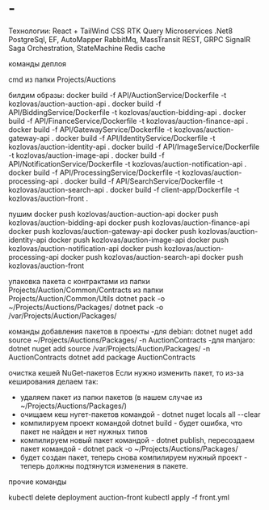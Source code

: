 # -

Технологии:
React + TailWind CSS
RTK Query
Microservices .Net8
PostgreSql, EF, AutoMapper
RabbitMq, MassTransit
REST, GRPC
SignalR
Saga Orchestration, StateMachine
Redis cache

команды деплоя

cmd из папки Projects/Auctions

билдим образы:
docker build -f API/AuctionService/Dockerfile -t kozlovas/auction-auction-api .
docker build -f API/BiddingService/Dockerfile -t kozlovas/auction-bidding-api .
docker build -f API/FinanceService/Dockerfile -t kozlovas/auction-finance-api .
docker build -f API/GatewayService/Dockerfile -t kozlovas/auction-gateway-api .
docker build -f API/IdentityService/Dockerfile -t kozlovas/auction-identity-api .
docker build -f API/ImageService/Dockerfile -t kozlovas/auction-image-api .
docker build -f API/NotificationService/Dockerfile -t kozlovas/auction-notification-api .
docker build -f API/ProcessingService/Dockerfile -t kozlovas/auction-processing-api .
docker build -f API/SearchService/Dockerfile -t kozlovas/auction-search-api .
docker build -f client-app/Dockerfile -t kozlovas/auction-front .

пушим
docker push kozlovas/auction-auction-api
docker push kozlovas/auction-bidding-api
docker push kozlovas/auction-finance-api
docker push kozlovas/auction-gateway-api
docker push kozlovas/auction-identity-api
docker push kozlovas/auction-image-api
docker push kozlovas/auction-notification-api
docker push kozlovas/auction-processing-api
docker push kozlovas/auction-search-api
docker push kozlovas/auction-front

упаковка пакета с контрактами
из папки Projects/Auction/Common/Contracts
из папки Projects/Auction/Common/Utils
dotnet pack -o ~/Projects/Auctions/Packages/
dotnet pack -o /var/Projects/Auction/Packages/

команды добавления пакетов в проекты
-для debian:  dotnet nuget add source ~/Projects/Auctions/Packages/ -n AuctionContracts
-для manjaro: dotnet nuget add source /var/Projects/Auction/Packages/ -n AuctionContracts
dotnet add package AuctionContracts

очистка кешей NuGet-пакетов
Если нужно изменить пакет, то из-за кеширования делаем так:

- удаляем пакет из папки пакетов (в нашем случае из ~/Projects/Auctions/Packages/)
- очищаем кеш нугет-пакетов командой - dotnet nuget locals all --clear
- компилируем проект командой dotnet build - будет ошибка, что пакет не найден и нет нужных типов
- компилируем новый пакет командой - dotnet publish, пересоздаем пакет командой - dotnet pack -o ~/Projects/Auctions/Packages/
- будет создан пакет, теперь снова компилируем нужный проект - теперь должны подтянутся изменения в пакете.

прочие команды

kubectl delete deployment auction-front
kubectl apply -f front.yml
